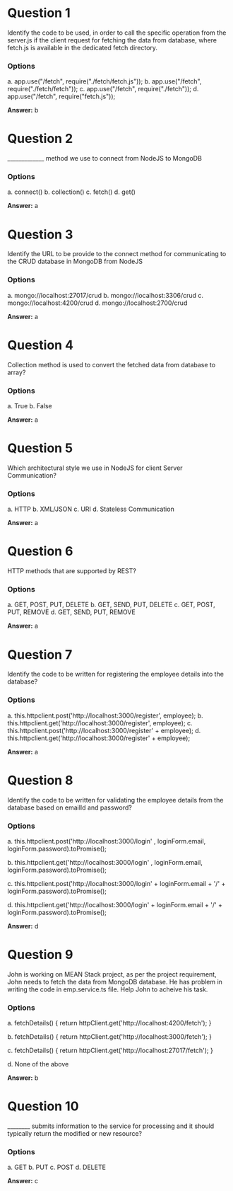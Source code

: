 # Question 1

Identify the code to be used, in order to call the specific operation from the server.js if the client request for fetching the data from database, where fetch.js is available in the dedicated fetch directory.

### Options

a. app.use("/fetch", require("./fetch/fetch.js"));
b. app.use("/fetch", require("./fetch/fetch"));
c. app.use("/fetch", require("./fetch"));
d. app.use("/fetch", require("fetch.js"));

**Answer:** b


# Question 2

_____________ method we use to connect from NodeJS to MongoDB

### Options

a. connect()
b. collection()
c. fetch()
d. get()

**Answer:** a


# Question 3

Identify the URL to be provide to the connect method for communicating to the CRUD database in MongoDB from NodeJS

### Options

a. mongo://localhost:27017/crud
b. mongo://localhost:3306/crud
c. mongo://localhost:4200/crud
d. mongo://localhost:2700/crud

**Answer:** a


# Question 4

Collection method is used to convert the fetched data from database to array?

### Options

a. True
b. False

**Answer:** a


# Question 5

Which architectural style we use in NodeJS for client Server Communication?

### Options

a. HTTP
b. XML/JSON
c. URI
d. Stateless Communication

**Answer:** a


# Question 6

HTTP methods that are supported by REST?

### Options

a. GET, POST, PUT, DELETE
b. GET, SEND, PUT, DELETE
c. GET, POST, PUT, REMOVE
d. GET, SEND, PUT, REMOVE

**Answer:** a


# Question 7

Identify the code to be written for registering the employee details into the database?

### Options

a. this.httpclient.post('http://localhost:3000/register', employee);
b. this.httpclient.get('http://localhost:3000/register', employee);
c. this.httpclient.post('http://localhost:3000/register' + employee);
d. this.httpclient.get('http://localhost:3000/register' + employee);

**Answer:** a


# Question 8

Identify the code to be written for validating the employee details from the database based on emailId and password?

### Options

a. 
this.httpclient.post('http://localhost:3000/login' , loginForm.email, loginForm.password).toPromise();

b. 
this.httpclient.get('http://localhost:3000/login' , loginForm.email, loginForm.password).toPromise();

c. 
this.httpclient.post('http://localhost:3000/login' + loginForm.email + '/' + loginForm.password).toPromise();

d. 
this.httpclient.get('http://localhost:3000/login' + loginForm.email + '/' + loginForm.password).toPromise();


**Answer:** d


# Question 9

John is working on MEAN Stack project, as per the project requirement, John needs to fetch the data from MongoDB database. He has problem in writing the code in emp.service.ts file. Help John to acheive his task.

### Options

a. fetchDetails() {
    return httpClient.get('http://localhost:4200/fetch');
}

b. fetchDetails() {
    return httpClient.get('http://localhost:3000/fetch');
}

c. fetchDetails() {
    return httpClient.get('http://localhost:27017/fetch');
}

d. None of the above

**Answer:** b


# Question 10

________ submits information to the service for processing and it should typically return the modified or new resource?

### Options

a. GET
b. PUT
c. POST
d. DELETE

**Answer:** c

